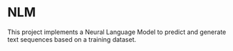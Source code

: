 # NLM
This project implements a Neural Language Model to predict and generate text sequences based on a training dataset. 
